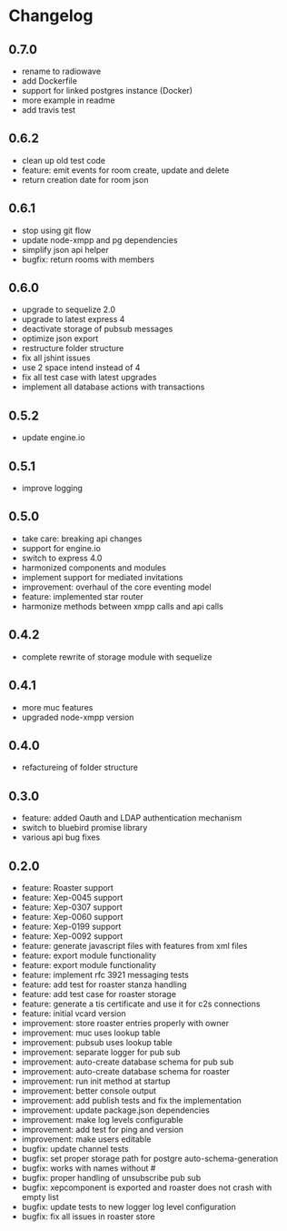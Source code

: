 # Changelog

## 0.7.0

* rename to radiowave
* add Dockerfile
* support for linked postgres instance (Docker)
* more example in readme
* add travis test

## 0.6.2

* clean up old test code
* feature: emit events for room create, update and delete
* return creation date for room json

## 0.6.1

* stop using git flow
* update node-xmpp and pg dependencies
* simplify json api helper
* bugfix: return rooms with members

## 0.6.0

* upgrade to sequelize 2.0
* upgrade to latest express 4
* deactivate storage of pubsub messages
* optimize json export
* restructure folder structure
* fix all jshint issues
* use 2 space intend instead of 4
* fix all test case with latest upgrades
* implement all database actions with transactions

## 0.5.2

* update engine.io

## 0.5.1

* improve logging

## 0.5.0 

* take care: breaking api changes
* support for engine.io
* switch to express 4.0
* harmonized components and modules
* implement support for mediated invitations
* improvement: overhaul of the core eventing model
* feature: implemented star router
* harmonize methods between xmpp calls and api calls

## 0.4.2

* complete rewrite of storage module with sequelize

## 0.4.1

* more muc features
* upgraded node-xmpp version

## 0.4.0

* refactureing of folder structure

## 0.3.0

* feature: added Oauth and LDAP authentication mechanism
* switch to bluebird promise library
* various api bug fixes

## 0.2.0

* feature: Roaster support
* feature: Xep-0045 support
* feature: Xep-0307 support
* feature: Xep-0060 support
* feature: Xep-0199 support
* feature: Xep-0092 support
* feature: generate javascript files with features from xml files
* feature: export module functionality
* feature: export module functionality
* feature: implement rfc 3921 messaging tests
* feature: add test for roaster stanza handling
* feature: add test case for roaster storage
* feature: generate a tis certificate and use it for c2s connections
* feature: initial vcard version
* improvement: store roaster entries properly with owner
* improvement: muc uses lookup table
* improvement: pubsub uses lookup table
* improvement: separate logger for pub sub
* improvement: auto-create database schema for pub sub
* improvement: auto-create database schema for roaster
* improvement: run init method at startup
* improvement: better console output
* improvement: add publish tests and fix the implementation
* improvement: update package.json dependencies
* improvement: make log levels configurable
* improvement: add test for ping and version
* improvement: make users editable
* bugfix: update channel tests
* bugfix: set proper storage path for postgre auto-schema-generation
* bugfix: works with names without #
* bugfix: proper handling of unsubscribe pub sub
* bugfix: xepcomponent is exported and roaster does not crash with empty list
* bugfix: update tests to new logger log level configuration
* bugfix: fix all issues in roaster store
